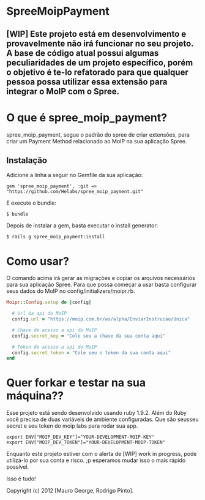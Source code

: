 SpreeMoipPayment
================

## [WIP] Este projeto está em desenvolvimento e provavelmente não irá funcionar no seu projeto. A base de código atual possui algumas peculiaridades de um projeto específico, porém o objetivo é te-lo refatorado para que qualquer pessoa possa utilizar essa extensão para integrar o MoIP com o Spree.

# O que é spree_moip_payment?
spree_moip_payment, segue o padrão do spree de criar extensões, para criar um Payment Method relacionado ao MoIP na sua aplicação Spree.

## Instalação

Adicione a linha a seguir no Gemfile da sua aplicação:

    gem 'spree_moip_payment', :git => "https://github.com/Helabs/spree_moip_payment.git"

E execute o bundle:

    $ bundle

Depois de instalar a gem, basta executar o install generator:

    $ rails g spree_moip_payment:install

# Como usar?

O comando acima irá gerar as migrações e copiar os arquivos necessários para sua aplicação Spree.
Para que possa começar a usar basta configurar seus dados do MoIP no config/initializers/moipr.rb.


```ruby
Moipr::Config.setup do |config|

  # Url da api do MoIP
  config.url = "https://moip.com.br/ws/alpha/EnviarInstrucao/Unica"

  # Chave de acesso a api do MoIP
  config.secret_key = "Cole seu a chave da sua conta aqui"

  # Token de acesso a api do MoIP
  config.secret_token = "Cole seu o token da sua conta aqui"
end
```

# Quer forkar e testar na sua máquina?? 

Esse projeto está sendo desenvolvido usando ruby 1.9.2. Além do Ruby você precisa de duas variáveis de ambiente configuradas. Que são seusseu secret e seu token do moip labs para rodar sua app.

    export ENV["MOIP_DEV_KEY"]="YOUR-DEVELOPMENT-MOIP-KEY"
    export ENV["MOIP_DEV_TOKEN"]="YOUR-DEVELOPMENT-MOIP-TOKEN"

Enquanto este projeto estiver com o alerta de [WIP] work in progress, pode utilizá-lo por sua conta e risco. ;p esperamos mudar isso o mais rápido possível.

Isso é tudo!

Copyright (c) 2012 [Mauro George, Rodrigo Pinto].
